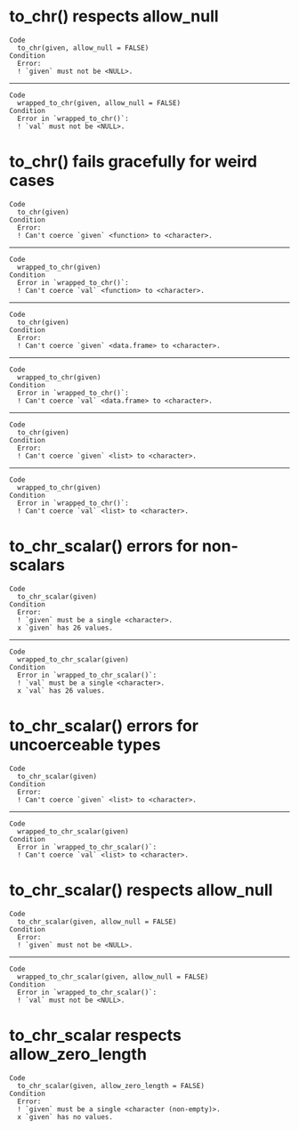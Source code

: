 # to_chr() respects allow_null

    Code
      to_chr(given, allow_null = FALSE)
    Condition
      Error:
      ! `given` must not be <NULL>.

---

    Code
      wrapped_to_chr(given, allow_null = FALSE)
    Condition
      Error in `wrapped_to_chr()`:
      ! `val` must not be <NULL>.

# to_chr() fails gracefully for weird cases

    Code
      to_chr(given)
    Condition
      Error:
      ! Can't coerce `given` <function> to <character>.

---

    Code
      wrapped_to_chr(given)
    Condition
      Error in `wrapped_to_chr()`:
      ! Can't coerce `val` <function> to <character>.

---

    Code
      to_chr(given)
    Condition
      Error:
      ! Can't coerce `given` <data.frame> to <character>.

---

    Code
      wrapped_to_chr(given)
    Condition
      Error in `wrapped_to_chr()`:
      ! Can't coerce `val` <data.frame> to <character>.

---

    Code
      to_chr(given)
    Condition
      Error:
      ! Can't coerce `given` <list> to <character>.

---

    Code
      wrapped_to_chr(given)
    Condition
      Error in `wrapped_to_chr()`:
      ! Can't coerce `val` <list> to <character>.

# to_chr_scalar() errors for non-scalars

    Code
      to_chr_scalar(given)
    Condition
      Error:
      ! `given` must be a single <character>.
      x `given` has 26 values.

---

    Code
      wrapped_to_chr_scalar(given)
    Condition
      Error in `wrapped_to_chr_scalar()`:
      ! `val` must be a single <character>.
      x `val` has 26 values.

# to_chr_scalar() errors for uncoerceable types

    Code
      to_chr_scalar(given)
    Condition
      Error:
      ! Can't coerce `given` <list> to <character>.

---

    Code
      wrapped_to_chr_scalar(given)
    Condition
      Error in `wrapped_to_chr_scalar()`:
      ! Can't coerce `val` <list> to <character>.

# to_chr_scalar() respects allow_null

    Code
      to_chr_scalar(given, allow_null = FALSE)
    Condition
      Error:
      ! `given` must not be <NULL>.

---

    Code
      wrapped_to_chr_scalar(given, allow_null = FALSE)
    Condition
      Error in `wrapped_to_chr_scalar()`:
      ! `val` must not be <NULL>.

# to_chr_scalar respects allow_zero_length

    Code
      to_chr_scalar(given, allow_zero_length = FALSE)
    Condition
      Error:
      ! `given` must be a single <character (non-empty)>.
      x `given` has no values.

